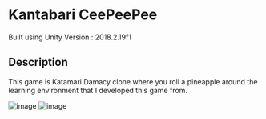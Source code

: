 # Kantabari CeePeePee

Built using Unity Version : 2018.2.19f1

## Description
This game is Katamari Damacy clone where you roll a pineapple around the learning environment that I developed this game from.

![image](https://i.imgur.com/2ZRDX1Q.png)
![image](https://i.imgur.com/rP5BQlL.png)
